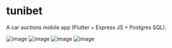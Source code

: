 # tunibet

A car auctions mobile app (Flutter + Express JS + Postgres SQL).

![image](https://github.com/user-attachments/assets/65b0ea55-34ff-46b0-80f6-b22d57009100)
![image](https://github.com/user-attachments/assets/cd4a7a9e-1241-4472-bd34-f71ef7c159fd)
![image](https://github.com/user-attachments/assets/fe8d37ec-c004-4d22-9310-c1ca6e1fbea1)
![image](https://github.com/user-attachments/assets/6580c7e1-8720-4c50-8d6f-18b4af06cb73)

